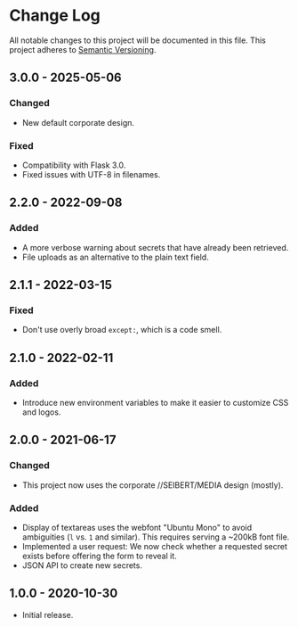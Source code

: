 # Change Log

All notable changes to this project will be documented in this file.
This project adheres to [Semantic Versioning](http://semver.org/).

## 3.0.0 - 2025-05-06

### Changed

-   New default corporate design.

### Fixed

-   Compatibility with Flask 3.0.
-   Fixed issues with UTF-8 in filenames.

## 2.2.0 - 2022-09-08

### Added

-   A more verbose warning about secrets that have already been
    retrieved.
-   File uploads as an alternative to the plain text field.

## 2.1.1 - 2022-03-15

### Fixed

-   Don't use overly broad `except:`, which is a code smell.

## 2.1.0 - 2022-02-11

### Added

-   Introduce new environment variables to make it easier to customize
    CSS and logos.

## 2.0.0 - 2021-06-17

### Changed

-   This project now uses the corporate //SEIBERT/MEDIA design (mostly).

### Added

-   Display of textareas uses the webfont "Ubuntu Mono" to avoid
    ambiguities (`l` vs. `1` and similar). This requires serving a
    ~200kB font file.
-   Implemented a user request: We now check whether a requested secret
    exists before offering the form to reveal it.
-   JSON API to create new secrets.

## 1.0.0 - 2020-10-30

-   Initial release.
